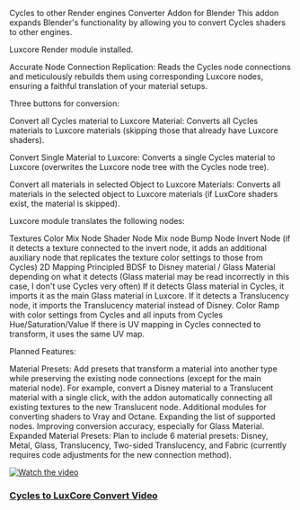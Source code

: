Cycles to other Render engines Converter Addon for Blender
This addon expands Blender's functionality by allowing you to convert Cycles shaders to other engines.



Luxcore Render module installed.

Accurate Node Connection Replication: Reads the Cycles node connections and meticulously rebuilds them using corresponding Luxcore nodes, ensuring a faithful translation of your material setups.

Three buttons for conversion:

Convert all Cycles material to Luxcore Material: Converts all Cycles materials to Luxcore materials (skipping those that already have Luxcore shaders).

Convert Single Material to Luxcore: Converts a single Cycles material to Luxcore (overwrites the Luxcore node tree with the Cycles node tree).

Convert all materials in selected Object to Luxcore Materials: Converts all materials in the selected object to Luxcore materials (if LuxCore shaders exist, the material is skipped).

Luxcore module translates the following nodes:

Textures
Color Mix Node
Shader Node Mix node
Bump Node
Invert Node (if it detects a texture connected to the invert node, it adds an additional auxiliary node that replicates the texture color settings to those from Cycles)
2D Mapping
Principled BDSF to Disney material / Glass Material depending on what it detects (Glass material may be read incorrectly in this case, I don't use Cycles very often)
If it detects Glass material in Cycles, it imports it as the main Glass material in Luxcore.
If it detects a Translucency node, it imports the Translucency material instead of Disney.
Color Ramp with color settings from Cycles and all inputs from Cycles
Hue/Saturation/Value
If there is UV mapping in Cycles connected to transform, it uses the same UV map.

Planned Features:

Material Presets: Add presets that transform a material into another type while preserving the existing node connections (except for the main material node). For example, convert a Disney material to a Translucent material with a single click, with the addon automatically connecting all existing textures to the new Translucent node.
Additional modules for converting shaders to Vray and Octane.
Expanding the list of supported nodes.
Improving conversion accuracy, especially for Glass Material.
Expanded Material Presets: Plan to include 6 material presets: Disney, Metal, Glass, Translucency, Two-sided Translucency, and Fabric (currently requires code adjustments for the new connection method).

[![Watch the video](https://img.youtube.com/vi/8kH7x_tLKQE/maxresdefault.jpg)](https://youtu.be/8kH7x_tLKQE)

### [Cycles to LuxCore Convert Video ](https://youtu.be/8kH7x_tLKQE)


